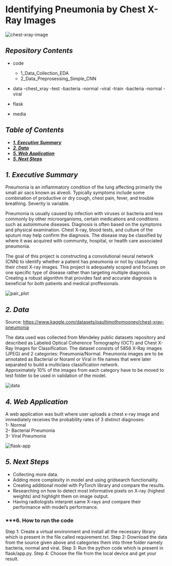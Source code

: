 

# Identifying Pneumonia by Chest X-Ray Images

![chest-xray-image](./media/636619135583776321-GettyImages-530196490.jpg)


## ***Repository Contents***

- code  
    - 1_Data_Collection_EDA  
    - 2_Data_Preprosessing_Simple_CNN  
    
- data
    -chest_xray
        -test
            -bacteria
            -normal
            -viral
        -train
            -bacteria
            -normal 
            -viral
- flask  
- media  


## ***Table of Contents***

* [***1. Executive Summary***](#---1-executive-summary---)
* [***2. Data***](#---2-data---)
* [***5. Web Application***](#---4-web-application---)
* [***5. Next Steps***](#---5-next-steps---)

## ***1. Executive Summary***

Pneumonia is an inflammatory condition of the lung affecting primarily the small air sacs known as alveoli. Typically symptoms include some combination of productive or dry cough, chest pain, fever, and trouble breathing. Severity is variable.

Pneumonia is usually caused by infection with viruses or bacteria and less commonly by other microorganisms, certain medications and conditions such as autoimmune diseases. Diagnosis is often based on the symptoms and physical examination. Chest X-ray, blood tests, and culture of the sputum may help confirm the diagnosis. The disease may be classified by where it was acquired with community, hospital, or health care associated pneumonia.

The goal of this project is constructing a convolutional neural network (CNN) to identify whether a patient has pneumonia or not by classifying their chest X-ray images. This project is adequately scoped and focuses on one specific type of disease rather than targeting multiple diagnosis. Creating a robust algorithm that provides fast and accurate diagnosis is beneficial for both patients and medical proffesionals.

![pair_plot](./media/pair.png)


## ***2. Data***

Source: https://www.kaggle.com/datasets/paultimothymooney/chest-xray-pneumonia

The data used was collected from Mendeley public datasets repository and described as Labeled Optical Coherence Tomography (OCT) and Chest X-Ray Images for Classification. The dataset consists of 5856 X-Ray images (JPEG) and 2 categories: Pneumonia/Normal. Pneumonia images are to be annotated as  Bacterial or Noraml or Viral in file names that were later separated to build a multiclass classification network.  
Approximately 10% of the images from each category have to be moved to test folder to be used in validation of the model.

![data](./media/data.png)


## ***4. Web Application***

A web application was built where user uploads a chest x-ray image and immediately receives the probability rates of 3 distinct diagnoses:   
1- Normal  
2- Bacterial Pneumonia  
3- Viral Pneumonia  

![flask-app](./media/flask.png)


## ***5. Next Steps***

- Collecting more data.  
- Adding more complexity in model and using gridsearch functionality.  
- Creating additional model with PyTorch library and compare the results.  
- Researching on how to detect most informative pixels on X-ray (highest weights) and highlight them on image output.  
- Having radiologists interpret same X-rays and compare their performance with model’s performance.


### ***6. How to run the code

Step 1: Create a virtual environment and install all the necessary library which is present in the file called requirement.txt.
Step 2: Download the data from the source given above and categories them into three folder namely bacteria, normal and viral. 
Step 3: Run the python code which is present in flask/app.py.
Step 4: Choose the file from the local device and get your result. 

